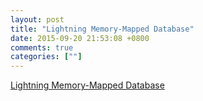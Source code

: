 ```yaml
---
layout: post
title: "Lightning Memory-Mapped Database"
date: 2015-09-20 21:53:08 +0800
comments: true
categories: [""]
---
```


<!-- more -->

[Lightning Memory-Mapped Database]

[Lightning Memory-Mapped Database]:https://en.wikipedia.org/wiki/Lightning_Memory-Mapped_Database